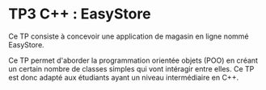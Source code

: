 # TP3 C++ : EasyStore

Ce TP consiste à concevoir une application de magasin en ligne nommé EasyStore.

Ce TP permet d'aborder la programmation orientée objets (POO) en créant un certain nombre de classes simples qui vont intéragir entre elles. Ce TP est donc adapté aux étudiants ayant un niveau intermédiaire en C++.
